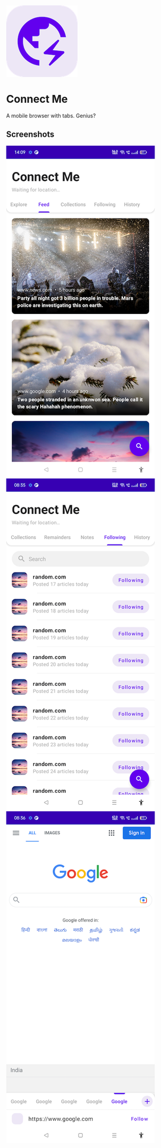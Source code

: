 ![alt text](https://github.com/Singularity-Coder/Connect-Me/blob/main/assets/logo192.png)
# Connect Me
A mobile browser with tabs. Genius?

## Screenshots
![alt text](https://github.com/Singularity-Coder/Connect-Me/blob/main/assets/ss1.png)
![alt text](https://github.com/Singularity-Coder/Connect-Me/blob/main/assets/ss2.png)
![alt text](https://github.com/Singularity-Coder/Connect-Me/blob/main/assets/ss3.png)

